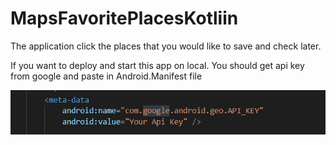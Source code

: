 # MapsFavoritePlacesKotliin

The application click the places that you would like to save and check later.

If you want to deploy and start this app on local. You should get api key from google and paste in Android.Manifest file

![Screenshot](images/yourApiKey.png)